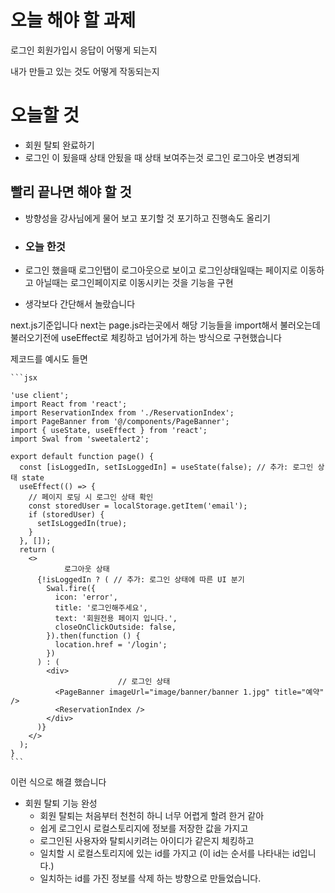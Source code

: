 # 오늘 해야 할 과제

로그인 회원가입시 응답이 어떻게 되는지

내가 만들고 있는 것도 어떻게 작동되는지

# 오늘할 것

- 회원 탈퇴 완료하기
- 로그인 이 됬을때 상태 안됬을 때 상태 보여주는것 로그인 로그아웃 변경되게

## 빨리 끝나면 해야 할 것

- 방향성을 강사님에게 물어 보고 포기할 것 포기하고 진행속도 올리기

- ### 오늘 한것

- 로그인 했을때 로그인탭이 로그아웃으로 보이고 로그인상태일때는 페이지로 이동하고 아닐때는 로그인페이지로 이동시키는 것을 기능을 구현
- 생각보다 간단해서 놀랐습니다

next.js기준입니다
next는 page.js라는곳에서 해당 기능들을 import해서 불러오는데
불러오기전에 useEffect로 체킹하고 넘어가게 하는 방식으로 구현했습니다

제코드를 예시도 들면
    
    ```jsx
    
    'use client';
    import React from 'react';
    import ReservationIndex from './ReservationIndex';
    import PageBanner from '@/components/PageBanner';
    import { useState, useEffect } from 'react';
    import Swal from 'sweetalert2';
    
    export default function page() {
      const [isLoggedIn, setIsLoggedIn] = useState(false); // 추가: 로그인 상태 state
      useEffect(() => {
        // 페이지 로딩 시 로그인 상태 확인
        const storedUser = localStorage.getItem('email');
        if (storedUser) {
          setIsLoggedIn(true);
        }
      }, []);
      return (
        <>
    			로그아웃 상태
          {!isLoggedIn ? ( // 추가: 로그인 상태에 따른 UI 분기
            Swal.fire({
              icon: 'error',
              title: '로그인해주세요',
              text: '회원전용 페이지 입니다.',
              closeOnClickOutside: false,
            }).then(function () {
              location.href = '/login';
            })
          ) : (
            <div>
    						// 로그인 상태
              <PageBanner imageUrl="image/banner/banner 1.jpg" title="예약" />
              <ReservationIndex />
            </div>
          )}
        </>
      );
    }
    ```
    

이런 식으로 해결 했습니다

- 회원 탈퇴 기능 완성
    - 회원 탈퇴는 처음부터 천천히 하니 너무 어렵게 할려 한거 같아
    - 쉽게 로그인시 로컬스토리지에 정보를 저장한 값을 가지고
    - 로그인된 사용자와 탈퇴시키려는 아이디가 같은지 체킹하고
    - 일치할 시 로컬스토리지에 있는 id를 가지고 (이 id는 순서를 나타내는 id입니다.)
    - 일치하는 id를 가진 정보를 삭제 하는 방향으로 만들었습니다.
